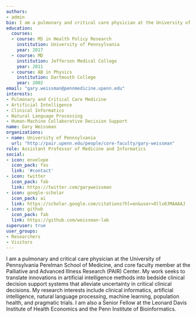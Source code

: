 ```yaml
---
authors:
- admin
bio: I am a pulmonary and critical care physician at the University of Pennsylvania Perelman School of Medicine, and core faculty member at the Palliative and Advanced Illness Research (PAIR) Center. My work seeks to translate innovations in artificial intelligence methods into bedside clinical decision support systems that alleviate uncertainty in critical clinical decisions. My research interests include clinical informatics, artificial intelligence, natural language processing, machine learning, population health, and pragmatic trials.
education:
  courses:
  - course: MS in Health Policy Research
    institution: University of Pennsylvania
    year: 2017
  - course: MD
    institution: Jefferson Medical College
    year: 2011
  - course: AB in Physics
    institution: Dartmouth College
    year: 2002
email: "gary.weissman@pennmedicine.upenn.edu"
interests:
- Pulmonary and Critical Care Medicine
- Artificial Intelligence
- Clinical Informatics
- Natural Language Processing
- Human-Machine Collaborative Decision Support
name: Gary Weissman
organizations:
- name: University of Pennsylvania
  url: "http://pair.upenn.edu/people/core-faculty/gary-weissman"
role: Assistant Professor of Medicine and Informatics
social:
- icon: envelope
  icon_pack: fas
  link: '#contact'
- icon: twitter
  icon_pack: fab
  link: https://twitter.com/garyweissman
- icon: google-scholar
  icon_pack: ai
  link: https://scholar.google.com/citations?hl=en&user=Ollx0JMAAAAJ
- icon: github
  icon_pack: fab
  link: https://github.com/weissman-lab
superuser: true
user_groups:
- Researchers
- Visitors
---
```


I am a pulmonary and critical care physician at the University of Pennsylvania Perelman School of Medicine, and core faculty member at the Palliative and Advanced Illness Research (PAIR) Center. My work seeks to translate innovations in artificial intelligence methods into bedside clinical decision support systems that alleviate uncertainty in critical clinical decisions. My research interests include clinical informatics, artificial intelligence, natural language processing, machine learning, population health, and pragmatic trials. I am also a Senior Fellow at the Leonard Davis Institute of Health Economics and the Penn Institute of Bioinformatics.
